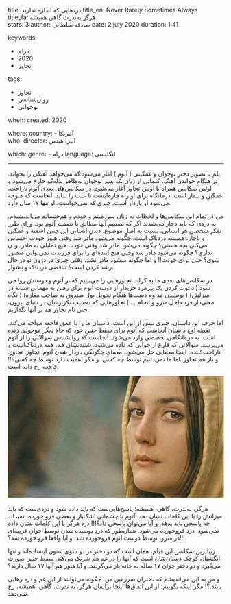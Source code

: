 
title: دردهایی که اندازه ندارند
title_en: Never Rarely Sometimes Always   
title_fa: هرگز به‌ندرت گاهی همیشه  
stars: 3
author: صادقه سلطانی
date: 2 july 2020
duration: 1:41

keywords:
  - درام 
  - 2020
  - تجاوز

tags:
  - تجاوز
  - روان‌شناسی
  - نوجوانی 

when:
  created: 2020

where:
  country:
    - آمریکا  
who:
  director: الیزا هیتمن

which:
  genre:
    - درام
  language: انگلیسی

---

یلم با تصویر دخترِ نوجوان و غمگینی ( آتوم ) آغاز می‌شود که می‌خواهد آهنگی را بخواند. در هنگامِ خواندن آهنگ، کلماتی از زبان یک پسر نوجوانِ به‌ظاهر بذله‌گو خارج می‌شود و اولین سکانس همراه با اولین تجاوز آغاز می‌شود. در سکانس‌های بعدی آتوم ناراحت، غمگین و بیمار است. درمانگاه برای او راه چاره‌ایست تا علت را بداند. آنجاست که متوجه می‌شود او باردار است. چیزی که نمی‌خواست. او تنها ۱۷ سال دارد.

من در تمام این سکانس‌ها و لحظات به زنان سرزمینم و خودم و هم‌جنسانم می‌اندیشیدم. به دردی که باید دچار می‌شدند اگر که تصمیمِ آنها مطابق با تصمیمِ آتوم بود. ورایِ طرز تفکرِ شخصیِ هر انسانی، نسبت به اصلِ موضوع، دیدنِ انسانی این چنین آشفته و غمگین و ناچار، همیشه دردناک است.
چگونه می‌شود مادر شد وقتی هنوز خودت احساس می‌کنی بچه هستی؟
چگونه می‌شود مادر شد وقتی خودت هیچ تمایلی به مادر بودن نداری؟
چگونه می‌شود مادر شد وقتی هیچ آینده‌ای را برای فرزندت نمی‌توانی متصور شوی؟ حتی برای خودت!!
 و اما چگونه میشود مادر نشد، وقتی چیزی در درون تو در حال رشد کردن است؟
تناقضی دردناک و دشوار.

در سکانس‌های بعدی ما به کرات تجاوزهایی را می‌بینیم که بر آتوم و دوستش روا می شود ( دعوت کردن یک پیرمرد خریدار از دوست آتوم برای رفتن به مهمانیِ شبانه در منزلش) ( بوسیدن مداوم دست‌ها هنگام تحویل پول صندوق به صاحب مغازه) ( نگاه معنی‌دار فرد داخل مترو و انجام ... ) تجاوزهایی که به‌سبب تکرارشان در دنیای بیرون، حتی نام تجاوز هم بر آنها نگذاریم. 

اما حرف این داستان، چیزی بیش از این است. داستان ما را با عمق فاجعه مواجه می‌کند. نقطه اوج داستان آنجاست که آتوم برای سقط جنینِ خود که حالا دیگر موجودی زنده است، به درمانگاهی تخصصی وارد می‌شود. آنجاست که روانشناس سؤالاتی را از آتوم می‌پرسد. سوالاتی که فارغ از جوابی که داده می‌شود، شنیدنشان هم، همه دردناک‌است و ناراحت‌کننده. اینجا معمایی حل می‌شود. معمایِ چگونگیِ باردار شدن آتوم. تجاوز. تجاوز‌. و باز هم تجاوز. اما ما نمی‌دانیم توسط چه کسی. و مگر اهمیت دارد توسط چه کسی؟!! فاجعه رخ داده است. 

![](3/a.jpg)

هرگز، به‌ندرت، گاهی، همیشه؛ پاسخ‌هایی‌ست که باید داده شود و دردی‌ست که باید میزانش را با این کلمات نشان دهد. آتوم با چشمانی اشک‌بار و بغضی فرو خورده، نمیداند چه پاسخی باید بدهد. و آیا می‌توان پاسخی داد؟!!! درد هرگز با این کلمات نشان داده نمی‌شود. درد فروخورده می‌شود. همان‌طور که دردِ بوسیده شدن توسطِ جوانِ غریبه‌ای در مترو، توسط دوست آتوم فروخورده شد. و آیا واقعا فرو خورده شد؟!!!

زیباترین سکانس این فیلم، همان است که دو دختر در دو سوی ستون ایستاده‌اند و تنها انگشتان کوچک دستان‌شان است که آنها را در غم هم شریک می‌کند.
سقط جنین صورت می‌گیرد و دو دختر جوان ۱۷ ساله به خانه باز می‌گردند. و آیا هنوز هم آنها ۱۷ سال دارند؟

و من به این می‌اندیشم که دخترانِ سرزمین من، چگونه می‌توانند از این غم و درد رهایی یابند.؟!
مگر اینکه بگوییم؛ از این اتفاق‌ها اینجا برایمان هرگز، به ندرت، گاهی، همیشه، رخ نمی‌دهد.
 
